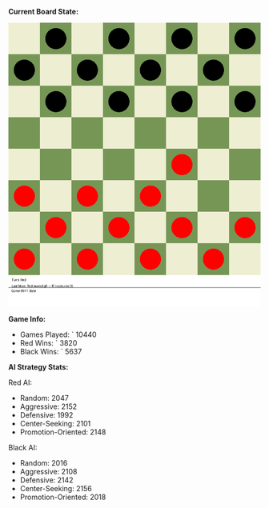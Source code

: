 
**Current Board State:**  
<!-- START_GIF -->
![Checkers Game](./checkers_game.gif)
<!-- END_GIF -->

**Game Info:**  
- Games Played: `<!-- GAMES_PLAYED --> 10440
- Red Wins: `<!-- RED_WINS --> 3820
- Black Wins: `<!-- BLACK_WINS --> 5637

<!-- AI_STATS -->
**AI Strategy Stats:**

Red AI:
- Random: 2047
- Aggressive: 2152
- Defensive: 1992
- Center-Seeking: 2101
- Promotion-Oriented: 2148

Black AI:
- Random: 2016
- Aggressive: 2108
- Defensive: 2142
- Center-Seeking: 2156
- Promotion-Oriented: 2018
